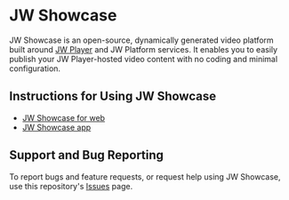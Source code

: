 # JW Showcase

JW Showcase is an open-source, dynamically generated video platform built around [JW Player](http://www.jwplayer.com) and JW Platform services. It enables you to easily publish your JW Player-hosted video content with no coding and minimal configuration.

## Instructions for Using JW Showcase

- [JW Showcase for web](http://www.github.com/jwplayer/jw-showcase)
- [JW Showcase app](http://www.github.com/jwplayer/jw-showcase-app)

## Support and Bug Reporting 

To report bugs and feature requests, or request help using JW Showcase, use this repository's [Issues](https://github.com/jwplayer/jw-showcase-lib/issues) page.
